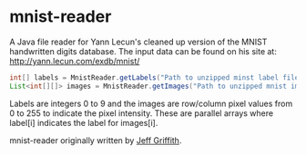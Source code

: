 # mnist-reader
A Java file reader for Yann Lecun's cleaned up version of the MNIST handwritten 
digits database. The input data can be found on his site at:
http://yann.lecun.com/exdb/mnist/

```java
int[] labels = MnistReader.getLabels("Path to unzipped minst label file");
List<int[][]> images = MnistReader.getImages("Path to unzipped mnist images file");
```

Labels are integers 0 to 9 and the images are row/column pixel values from 0 to 
255 to indicate the pixel intensity. These are parallel arrays where label[i] 
indicates the label for images[i].

mnist-reader originally written by 
[Jeff Griffith](https://github.com/jeffgriffith/mnist-reader).
